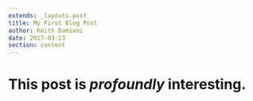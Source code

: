 ```yaml
---
extends: _layouts.post
title: My First Blog Post
author: Keith Damiani
date: 2017-03-23
section: content
---
```


# This post is *profoundly* interesting.